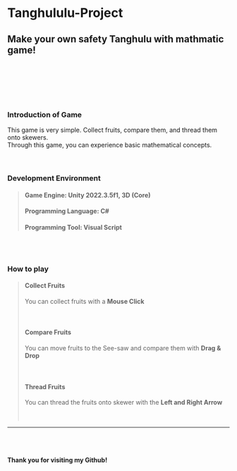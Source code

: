 # Tanghululu-Project
**Make your own safety Tanghulu with mathmatic game!**  
<br/><br/>
----------------------------------------------------------  
<br/><br/>    
### Introduction of Game
This game is very simple. Collect fruits, compare them, and thread them onto skewers.  
Through this game, you can experience basic mathematical concepts.  
<br/><br/>    
### Development Environment
> #### Game Engine: Unity 2022.3.5f1, 3D (Core)
> #### Programming Language: C#
> #### Programming Tool: Visual Script  
<br/><br/>   
### How to play
> #### Collect Fruits   
>    You can collect fruits with a **Mouse Click**  
><br/><br/>   
> #### Compare Fruits
>    You can move fruits to the See-saw and compare them with **Drag & Drop**  
><br/><br/>    
> #### Thread Fruits
>    You can thread the fruits onto skewer with the **Left and Right Arrow**  
<br/><br/>    
----------------------------------------------------------  
<br/><br/>    
**Thank you for visiting my Github!**
